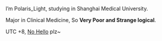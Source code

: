 I’m Polaris_Light, studying in Shanghai Medical University.

Major in Clinical Medicine, So **Very Poor and Strange logical**.

UTC +8, [No Hello](https://nohello.net/) plz~

